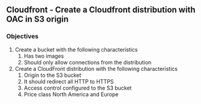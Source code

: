 ## Cloudfront - Create a Cloudfront distribution with OAC in S3 origin

### Objectives

1. Create a bucket with the following characteristics
    1. Has two images
    2. Should only allow connections from the distribution
2. Create a CloudFront distribution with the following characteristics
    1. Origin to the S3 bucket
    2. It should redirect all HTTP to HTTPS
    3. Access control configured to the S3 bucket 
    4. Price class North America and Europe